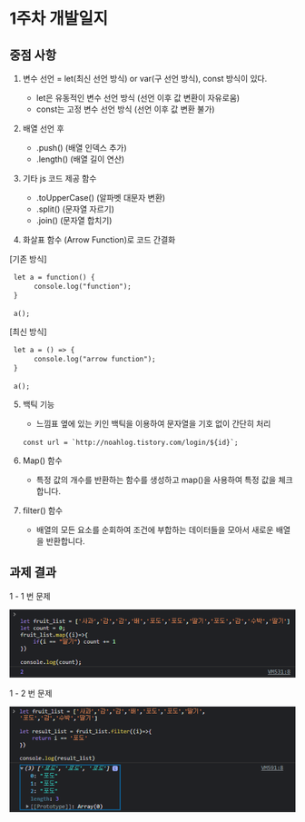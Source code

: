 # 1주차 개발일지   

중점 사항
------------ 
1. 변수 선언 = let(최신 선언 방식) or var(구 선언 방식), const 방식이 있다.
     - let은 유동적인 변수 선언 방식 (선언 이후 값 변환이 자유로움)
     - const는 고정 변수 선언 방식 (선언 이후 값 변환 불가)


2. 배열 선언 후 
     - .push() (배열 인덱스 추가)
     - .length() (배열 길이 연산)

3. 기타 js 코드 제공 함수
     - .toUpperCase() (알파벳 대문자 변환)
     - .split() (문자열 자르기)
     - .join() (문자열 합치기)

4. 화살표 함수 (Arrow Function)로 코드 간결화

[기존 방식]

     let a = function() {
          console.log("function");
     }

     a();

[최신 방식]

     let a = () => {
          console.log("arrow function");
     }

     a();

5. 백틱 기능
     - 느낌표 옆에 있는 키인 백틱을 이용하여 문자열을 기호 없이 간단히 처리
     
     ``const url = `http://noahlog.tistory.com/login/${id}`; ``

6. Map() 함수
     - 특정 값의 개수를 반환하는 함수를 생성하고 map()을 사용하여 특정 값을 체크합니다.
     

7. filter() 함수
     - 배열의 모든 요소를 순회하여 조건에 부합하는 데이터들을 모아서 새로운 배열을 반환합니다.


과제 결과
------------

1 - 1 번 문제

<img src="https://github.com/wntjs2536/Sparta_Easy_App/blob/main/img/1-1.png?raw=true"/>

1 - 2 번 문제

<img src="https://github.com/wntjs2536/Sparta_Easy_App/blob/main/img/1-2.png?raw=true"/>
